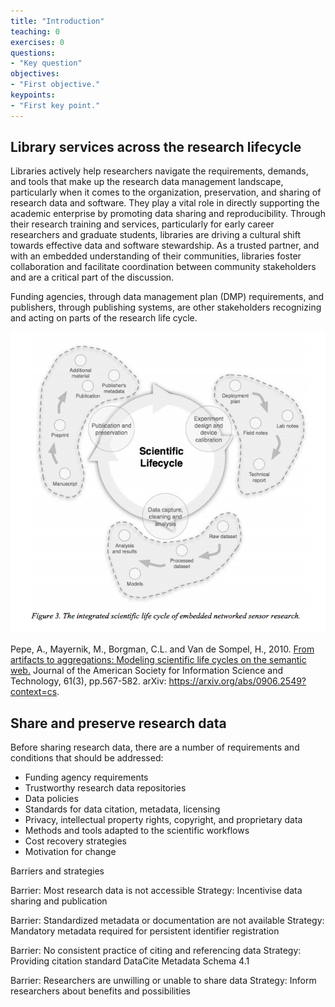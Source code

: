 ```yaml
---
title: "Introduction"
teaching: 0
exercises: 0
questions:
- "Key question"
objectives:
- "First objective."
keypoints:
- "First key point."
---
```



## Library services across the research lifecycle

Libraries actively help researchers navigate the requirements, demands, and tools that make up the research data management landscape, particularly when it comes to the organization, preservation, and sharing of research data and software. They play a vital role in directly supporting the academic enterprise by promoting data sharing and reproducibility. Through their research training and services, particularly for early career researchers and graduate students, libraries are driving a cultural shift towards effective data and software stewardship. As a trusted partner, and with an embedded understanding of their communities, libraries foster collaboration and facilitate coordination between community stakeholders and are a critical part of the discussion. 

Funding agencies, through data management plan (DMP) requirements, and publishers, through publishing systems, are other stakeholders recognizing and acting on parts of the research life cycle.

![The integrated scientific life cycle of embedded networked sensor research.](../fig/pepe_research_lifecycle.png)

Pepe, A., Mayernik, M., Borgman, C.L. and Van de Sompel, H., 2010. [From artifacts to aggregations: Modeling scientific life cycles on the semantic web.](https://arxiv.org/abs/0906.2549?context=cs) Journal of the American Society for Information Science and Technology, 61(3), pp.567-582. arXiv: https://arxiv.org/abs/0906.2549?context=cs.

## Share and preserve research data  

Before sharing research data, there are a number of requirements and conditions that should be addressed:

- Funding agency requirements
- Trustworthy research data repositories
- Data policies
- Standards for data citation, metadata, licensing
- Privacy, intellectual property rights, copyright, and proprietary data
- Methods and tools adapted to the scientific workflows
- Cost recovery strategies
- Motivation for change

Barriers and strategies 

Barrier: Most research data is not accessible
Strategy: Incentivise data sharing and publication  

Barrier: Standardized metadata or documentation are not available
Strategy: Mandatory metadata required for persistent identifier registration  

Barrier: No consistent practice of citing and referencing data
Strategy: Providing citation standard DataCite Metadata Schema 4.1  

Barrier: Researchers are unwilling or unable to share data 
Strategy: Inform researchers about benefits and possibilities
